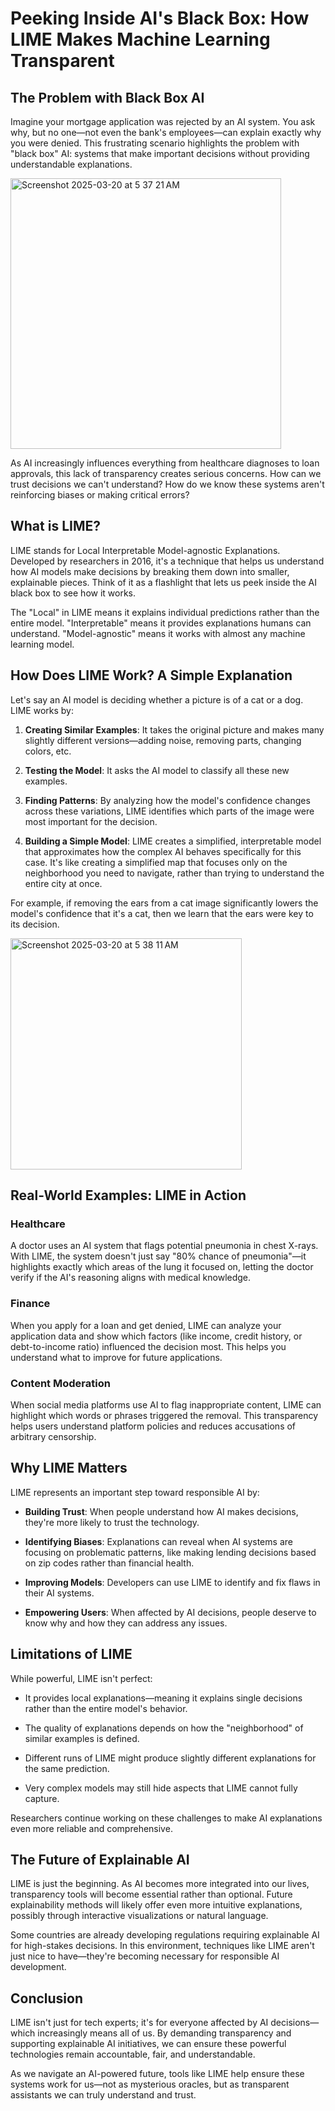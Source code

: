# Peeking Inside AI's Black Box: How LIME Makes Machine Learning Transparent

## The Problem with Black Box AI

Imagine your mortgage application was rejected by an AI system. You ask why, but no one—not even the bank's employees—can explain exactly why you were denied. This frustrating scenario highlights the problem with "black box" AI: systems that make important decisions without providing understandable explanations.

<img width="433" alt="Screenshot 2025-03-20 at 5 37 21 AM" src="https://github.com/user-attachments/assets/c8955096-d315-488f-8c10-d2361b49052e" />


As AI increasingly influences everything from healthcare diagnoses to loan approvals, this lack of transparency creates serious concerns. How can we trust decisions we can't understand? How do we know these systems aren't reinforcing biases or making critical errors?


## What is LIME?

LIME stands for Local Interpretable Model-agnostic Explanations. Developed by researchers in 2016, it's a technique that helps us understand how AI models make decisions by breaking them down into smaller, explainable pieces. Think of it as a flashlight that lets us peek inside the AI black box to see how it works.

The "Local" in LIME means it explains individual predictions rather than the entire model. "Interpretable" means it provides explanations humans can understand. "Model-agnostic" means it works with almost any machine learning model.



## How Does LIME Work? A Simple Explanation

Let's say an AI model is deciding whether a picture is of a cat or a dog. LIME works by:

1. **Creating Similar Examples**: It takes the original picture and makes many slightly different versions—adding noise, removing parts, changing colors, etc.

2. **Testing the Model**: It asks the AI model to classify all these new examples.

3. **Finding Patterns**: By analyzing how the model's confidence changes across these variations, LIME identifies which parts of the image were most important for the decision.

4. **Building a Simple Model**: LIME creates a simplified, interpretable model that approximates how the complex AI behaves specifically for this case. It's like creating a simplified map that focuses only on the neighborhood you need to navigate, rather than trying to understand the entire city at once.

For example, if removing the ears from a cat image significantly lowers the model's confidence that it's a cat, then we learn that the ears were key to its decision.

<img width="370" alt="Screenshot 2025-03-20 at 5 38 11 AM" src="https://github.com/user-attachments/assets/6a340e87-1b1f-4983-a2e1-8c6e82ee908c" />


## Real-World Examples: LIME in Action

### Healthcare
A doctor uses an AI system that flags potential pneumonia in chest X-rays. With LIME, the system doesn't just say "80% chance of pneumonia"—it highlights exactly which areas of the lung it focused on, letting the doctor verify if the AI's reasoning aligns with medical knowledge.

### Finance
When you apply for a loan and get denied, LIME can analyze your application data and show which factors (like income, credit history, or debt-to-income ratio) influenced the decision most. This helps you understand what to improve for future applications.

### Content Moderation
When social media platforms use AI to flag inappropriate content, LIME can highlight which words or phrases triggered the removal. This transparency helps users understand platform policies and reduces accusations of arbitrary censorship.

## Why LIME Matters

LIME represents an important step toward responsible AI by:

- **Building Trust**: When people understand how AI makes decisions, they're more likely to trust the technology.

- **Identifying Biases**: Explanations can reveal when AI systems are focusing on problematic patterns, like making lending decisions based on zip codes rather than financial health.

- **Improving Models**: Developers can use LIME to identify and fix flaws in their AI systems.

- **Empowering Users**: When affected by AI decisions, people deserve to know why and how they can address any issues.

## Limitations of LIME

While powerful, LIME isn't perfect:

- It provides local explanations—meaning it explains single decisions rather than the entire model's behavior.

- The quality of explanations depends on how the "neighborhood" of similar examples is defined.

- Different runs of LIME might produce slightly different explanations for the same prediction.

- Very complex models may still hide aspects that LIME cannot fully capture.

Researchers continue working on these challenges to make AI explanations even more reliable and comprehensive.

## The Future of Explainable AI

LIME is just the beginning. As AI becomes more integrated into our lives, transparency tools will become essential rather than optional. Future explainability methods will likely offer even more intuitive explanations, possibly through interactive visualizations or natural language.

Some countries are already developing regulations requiring explainable AI for high-stakes decisions. In this environment, techniques like LIME aren't just nice to have—they're becoming necessary for responsible AI development.

## Conclusion

LIME isn't just for tech experts; it's for everyone affected by AI decisions—which increasingly means all of us. By demanding transparency and supporting explainable AI initiatives, we can ensure these powerful technologies remain accountable, fair, and understandable.

As we navigate an AI-powered future, tools like LIME help ensure these systems work for us—not as mysterious oracles, but as transparent assistants we can truly understand and trust.
